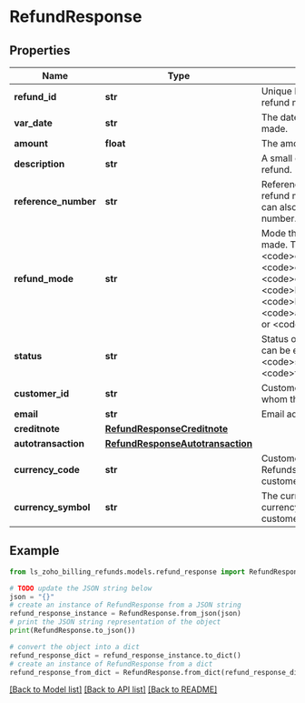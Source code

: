 # RefundResponse


## Properties

Name | Type | Description | Notes
------------ | ------------- | ------------- | -------------
**refund_id** | **str** | Unique ID generated for a refund made. | [optional] 
**var_date** | **str** | The date on which refund is made. | [optional] 
**amount** | **float** | The amount to be refund. | [optional] 
**description** | **str** | A small description about the refund. | [optional] 
**reference_number** | **str** | Reference number for the refund made. A custom string can also be set as the reference number. | [optional] 
**refund_mode** | **str** | Mode through which refund is made. This can be &lt;code&gt;check&lt;/code&gt;, &lt;code&gt;cash&lt;/code&gt;, &lt;code&gt;creditcard&lt;/code&gt;, &lt;code&gt;banktransfer&lt;/code&gt;, &lt;code&gt;bankremittance&lt;/code&gt;, &lt;code&gt;autotransaction&lt;/code&gt; or &lt;code&gt;others&lt;/code&gt;. | [optional] 
**status** | **str** | Status of the refund made. This can be either &lt;code&gt;success&lt;/code&gt; or &lt;code&gt;failure&lt;/code&gt;. | [optional] 
**customer_id** | **str** | Customer ID of the customer to whom the refund is to be made. | [optional] 
**email** | **str** | Email address of the customer. | [optional] 
**creditnote** | [**RefundResponseCreditnote**](RefundResponseCreditnote.md) |  | [optional] 
**autotransaction** | [**RefundResponseAutotransaction**](RefundResponseAutotransaction.md) |  | [optional] 
**currency_code** | **str** | Customer&#39;s currency code. Refunds will be made in the customer&#39;s currency. | [optional] 
**currency_symbol** | **str** | The currency symbol of the currency chosen for the customer. | [optional] 

## Example

```python
from ls_zoho_billing_refunds.models.refund_response import RefundResponse

# TODO update the JSON string below
json = "{}"
# create an instance of RefundResponse from a JSON string
refund_response_instance = RefundResponse.from_json(json)
# print the JSON string representation of the object
print(RefundResponse.to_json())

# convert the object into a dict
refund_response_dict = refund_response_instance.to_dict()
# create an instance of RefundResponse from a dict
refund_response_from_dict = RefundResponse.from_dict(refund_response_dict)
```
[[Back to Model list]](../README.md#documentation-for-models) [[Back to API list]](../README.md#documentation-for-api-endpoints) [[Back to README]](../README.md)


